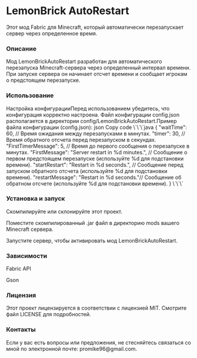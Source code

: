 
<H1>LemonBrick AutoRestart</H1>
Этот мод Fabric для Minecraft, который автоматически перезапускает сервер через определенное время.

<H3>Описание</H3>
Мод LemonBrickAutoRestart разработан для автоматического перезапуска Minecraft-сервера через определенный интервал времени. При запуске сервера он начинает отсчет времени и сообщает игрокам о предстоящем перезапуске.

<H3>Использование</H3>
Настройка конфигурацииПеред использованием убедитесь, что конфигурация корректно настроена. Файл конфигурации config.json располагается в директории config/LemonBrickAutoRestart.Пример файла конфигурации (config.json):
json
Copy code
\`\`\`java
{
"waitTime": 60, // Время ожидания между перезапусками в минутах.
"timer": 30, // Время обратного отсчета перед перезапуском в секундах.
"FirstTimerMessage": 5, // Время до первого сообщения о перезапуске в минутах.
"FirstMessage": "Server restart in %d minutes.", // Сообщение о первом предстоящем перезапуске (используйте %d для подстановки времени).
"startRestart": "Restart in %d seconds.", // Сообщение перед запуском обратного отсчета (используйте %d для подстановки времени).
"restartMessage": "Restart in %d seconds."// Сообщение об обратном отсчете (используйте %d для подстановки времени).
}
\`\`\`
<H3>Установка и запуск</H3>
<p>Скомпилируйте или склонируйте этот проект.</p>
<p>Поместите скомпилированный .jar файл в директорию mods вашего Minecraft сервера.</p>
<p>Запустите сервер, чтобы активировать мод LemonBrickAutoRestart.</p>
<H3>Зависимости</H3>
<p>Fabric API</p>
<p>Gson</p>
<H3>Лицензия</H3>
Этот проект лицензируется в соответствии с лицензией MIT. Смотрите файл LICENSE для подробностей.

<H3>Контакты</H3>
Если у вас есть вопросы или предложения, не стесняйтесь связаться со мной по электронной почте: promike96@gmail.com.


